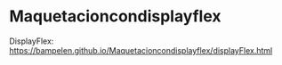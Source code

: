 # Maquetacioncondisplayflex
DisplayFlex: https://bampelen.github.io/Maquetacioncondisplayflex/displayFlex.html
